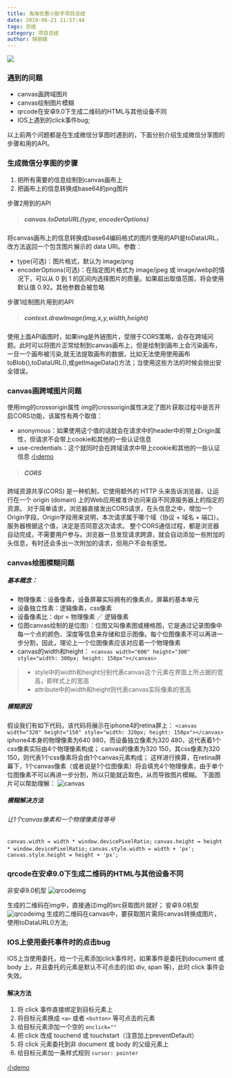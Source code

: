 ```yaml
---
title: 淘淘优惠小助手项目总结
date: 2019-06-21 11:57:44
tags: 总结
category: 项目总结
author: 胡丽娟
---
```

![](./b.jpg)
### 遇到的问题
* canvas画跨域图片
* canvas绘制图片模糊
* qrcode在安卓9.0下生成二维码的HTML与其他设备不同
* IOS上遇到的click事件bug;

<!-- More -->

以上前两个问题都是在生成微信分享图时遇到的，下面分别介绍生成微信分享图的步骤和用的API。

### 生成微信分享图的步骤
1. 把所有需要的信息绘制到canvas画布上
2. 把画布上的信息转换成base64的png图片

步骤2用到的API
> ##### canvas.toDataURL(type, encoderOptions)
将canvas画布上的信息转换成base64编码格式的图片使用的API是toDataURL，改方法返回一个包含图片展示的 data URI。参数：
- type(可选)：图片格式，默认为 image/png
- encoderOptions(可选)：在指定图片格式为 image/jpeg 或 image/webp的情况下，可以从 0 到 1 的区间内选择图片的质量。如果超出取值范围，将会使用默认值 0.92。其他参数会被忽略

步骤1绘制图片用到的API
> ##### context.drawImage(img,x,y,width,height)
使用上面API画图时，如果img是外链图片，受限于CORS策略，会存在跨域问题。此时可以将图片正常绘制到canvas画布上，但是绘制到画布上会污染画布，一旦一个画布被污染,就无法提取画布的数据，比如无法使用使用画布toBlob(),toDataURL(),或getImageData()方法；当使用这些方法的时候会抛出安全错误。

### canvas画跨域图片问题
使用img的crossorigin属性
img的crossorigin属性决定了图片获取过程中是否开启CORS功能，该属性有两个取值：
- anonymous：如果使用这个值的话就会在请求中的header中的带上Origin属性，但请求不会带上cookie和其他的一些认证信息
- use-credentials：这个就同时会在跨域请求中带上cookie和其他的一些认证信息
[小demo](https://codepen.io/hulijuan410/pen/vwoQee?editors=1010)

> ##### CORS
跨域资源共享(CORS) 是一种机制，它使用额外的 HTTP 头来告诉浏览器，让运行在一个 origin (domain) 上的Web应用被准许访问来自不同源服务器上的指定的资源。
对于简单请求，浏览器直接发出CORS请求，在头信息之中，增加一个Origin字段。Origin字段用来说明，本次请求属于哪个域（协议 + 域名 + 端口）。服务器根据这个值，决定是否同意这次请求。
整个CORS通信过程，都是浏览器自动完成，不需要用户参与。浏览器一旦发现请求跨源，就会自动添加一些附加的头信息，有时还会多出一次附加的请求，但用户不会有感觉。

### canvas绘图模糊问题
##### 基本概念：
- 物理像素：设备像素，设备屏幕实际拥有的像素点，屏幕的基本单元
- 设备独立性素：逻辑像素，css像素
- 设备像素比：dpr = 物理像素 ／ 逻辑像素
- 位图canvas绘制的是位图）：位图又叫像素图或栅格图，它是通过记录图像中每一个点的颜色、深度等信息来存储和显示图像。每个位图像素不可以再进一步分割，因此，理论上一个位图像素应该对应着一个物理像素
- canvas的width和height：
`<canvas width="600" height="300" style="width: 300px; height: 150px"></canvas>`
>- style中的width和height分别代表canvas这个元素在界面上所占据的宽高，即样式上的宽高
>- attribute中的width和height则代表canvas实际像素的宽高

##### 模糊原因
假设我们有如下代码，该代码将展示在iphone4的retina屏上：
`<canvas width="320" height="150" style="width: 320px; height: 150px"></canvas>`
iphone4本身的物理像素为640 980，而设备独立像素为320 480，这代表着1个css像素实际由4个物理像素构成；
canvas的像素为320 150，其css像素为320 150，则代表1个css像素将会由1个canvas元素构成；
这样进行换算，在retina屏幕下，1个canvas像素（或者说是1个位图像素）将会填充4个物理像素，由于单个位图像素不可以再进一步分割，所以只能就近取色，从而导致图片模糊。
下面图片可以帮助理解：
![canvas](./canvas.png)

##### 模糊解决方法
###### 让1个canvas像素和一个物理像素挂等号
`canvas.width = width * window.devicePixelRatio;`
`canvas.height = height * window.devicePixelRatio;`
`canvas.style.width = width + 'px';`
`canvas.style.height = height + 'px';`

### qrcode在安卓9.0下生成二维码的HTML与其他设备不同
非安卓9.0机型
![qrcodeimg](./qrcode_other.png)

生成的二维码在img中，直接通过img的src获取图片就好；
安卓9.0机型
![qrcodeimg](./qrcode_android9.png)
生成的二维码在canvas中，要获取图片需将canvas转换成图片，使用toDataURL()方法;

### IOS上使用委托事件时的点击bug
IOS上当使用委托，给一个元素添加click事件时，如果事件是委托到document 或 body 上，并且委托的元素是默认不可点击的(如 div, span 等)，此时 click 事件会失效。

#### 解决方法
1. 将 click 事件直接绑定到目标元素上
2. 将目标元素换成 `<a>` 或者 `<button>` 等可点击的元素
3. 给目标元素添加一个空的 `onclick=""`
4. 把 click 改成 touchend 或 touchstart（注意加上preventDefault）
5. 将 click 元素委托到非 document 或 body 的父级元素上
6. 给目标元素加一条样式规则 `cursor: pointer`

[小demo](https://codepen.io/hulijuan410/pen/OeJpKK?editors=1010)

